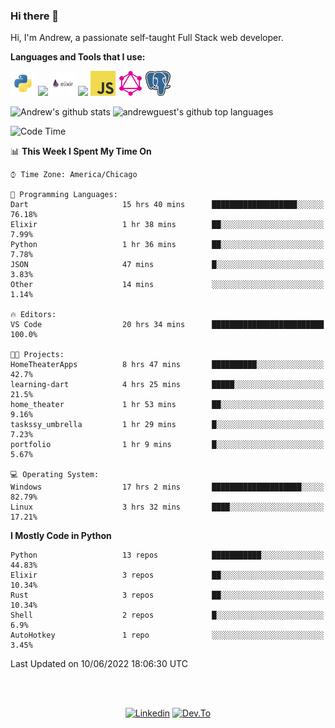 ### Hi there 👋

Hi, I'm Andrew, a passionate self-taught Full Stack web developer.

**Languages and Tools that I use:**  

<code><img height="40" src="https://raw.githubusercontent.com/github/explore/80688e429a7d4ef2fca1e82350fe8e3517d3494d/topics/python/python.png"></code>
<code><img height="40" src="https://fastapi.tiangolo.com/img/logo-margin/logo-teal.png"></code>
<code><img height="40" src="https://raw.githubusercontent.com/github/explore/d106aa3f6fa091ab80ab5c8cf0d931baff3caaea/topics/elixir/elixir.png"></code>
<code><img height="40" src="https://img.stackshare.io/service/3262/-s9uoLIN.png"></code>
<code><img height="40" src="https://raw.githubusercontent.com/github/explore/80688e429a7d4ef2fca1e82350fe8e3517d3494d/topics/javascript/javascript.png"></code>
<code><img height="40" src="https://raw.githubusercontent.com/github/explore/5c058a388828bb5fde0bcafd4bc867b5bb3f26f3/topics/graphql/graphql.png"></code>
<code><img height="40" src="https://raw.githubusercontent.com/github/explore/80688e429a7d4ef2fca1e82350fe8e3517d3494d/topics/postgresql/postgresql.png"></code>

![Andrew's github stats](https://github-readme-stats.vercel.app/api?username=andrewguest&show_icons=true&theme=vue-dark&count_private=true)
<img height="180em" src="https://github-readme-stats.vercel.app/api/top-langs/?username=andrewguest&theme=vue-dark&layout=compact" alt="andrewguest's github top languages" />

<!--START_SECTION:waka-->
![Code Time](http://img.shields.io/badge/Code%20Time-1%2C142%20hrs%2028%20mins-blue)

📊 **This Week I Spent My Time On** 

```text
⌚︎ Time Zone: America/Chicago

💬 Programming Languages: 
Dart                     15 hrs 40 mins      ███████████████████░░░░░░   76.18% 
Elixir                   1 hr 38 mins        ██░░░░░░░░░░░░░░░░░░░░░░░   7.99% 
Python                   1 hr 36 mins        ██░░░░░░░░░░░░░░░░░░░░░░░   7.78% 
JSON                     47 mins             █░░░░░░░░░░░░░░░░░░░░░░░░   3.83% 
Other                    14 mins             ░░░░░░░░░░░░░░░░░░░░░░░░░   1.14%

🔥 Editors: 
VS Code                  20 hrs 34 mins      █████████████████████████   100.0%

🐱‍💻 Projects: 
HomeTheaterApps          8 hrs 47 mins       ██████████░░░░░░░░░░░░░░░   42.7% 
learning-dart            4 hrs 25 mins       █████░░░░░░░░░░░░░░░░░░░░   21.5% 
home_theater             1 hr 53 mins        ██░░░░░░░░░░░░░░░░░░░░░░░   9.16% 
taskssy_umbrella         1 hr 29 mins        █░░░░░░░░░░░░░░░░░░░░░░░░   7.23% 
portfolio                1 hr 9 mins         █░░░░░░░░░░░░░░░░░░░░░░░░   5.67%

💻 Operating System: 
Windows                  17 hrs 2 mins       ████████████████████░░░░░   82.79% 
Linux                    3 hrs 32 mins       ████░░░░░░░░░░░░░░░░░░░░░   17.21%

```

**I Mostly Code in Python** 

```text
Python                   13 repos            ███████████░░░░░░░░░░░░░░   44.83% 
Elixir                   3 repos             ██░░░░░░░░░░░░░░░░░░░░░░░   10.34% 
Rust                     3 repos             ██░░░░░░░░░░░░░░░░░░░░░░░   10.34% 
Shell                    2 repos             █░░░░░░░░░░░░░░░░░░░░░░░░   6.9% 
AutoHotkey               1 repo              ░░░░░░░░░░░░░░░░░░░░░░░░░   3.45%

```



 Last Updated on 10/06/2022 18:06:30 UTC
<!--END_SECTION:waka-->

<br><br>
<p align="center">
   <a href="https://www.linkedin.com/in/andrew-guest-a891759a" target="_blank"><img src="https://img.shields.io/badge/LinkedIn-0077B5?style=for-the-badge&logo=linkedin&logoColor=white" alt="Linkedin"></a>
  <a href="https://dev.to/aguest" target="_blank"><img src="https://img.shields.io/badge/Dev.to-0A0A0A?style=for-the-badge&logo=dev%2Eto&logoColor=white" alt="Dev.To"></a>
</p>
